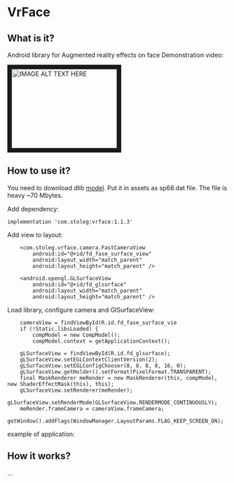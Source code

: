 # VrFace

## What is it?

Android library for Augmented reality effects on face
Demonstration video:

<a href="http://www.youtube.com/watch?feature=player_embedded&v=tnyJwTl7KT4
" target="_blank"><img src="http://img.youtube.com/vi/tnyJwTl7KT4/0.jpg" 
alt="IMAGE ALT TEXT HERE" width="240" height="180" border="10" /></a>

## How to use it?
You need to download dlib [model](http://dlib.net/files/). Put it in assets as sp68.dat file. The file is heavy ~70 Mbytes.

Add dependency:

```
implementation 'com.stoleg:vrface:1.1.3'
```

Add view to layout:

```
    <com.stoleg.vrface.camera.FastCameraView
        android:id="@+id/fd_fase_surface_view"
        android:layout_width="match_parent"
        android:layout_height="match_parent" />

    <android.opengl.GLSurfaceView
        android:id="@+id/fd_glsurface"
        android:layout_width="match_parent"
        android:layout_height="match_parent" />
```    

Load library, configure camera and GlSurfaceView:

```
    cameraView = findViewById(R.id.fd_fase_surface_vie
    if (!Static.libsLoaded) {
        compModel = new CompModel();
        compModel.context = getApplicationContext();
    
    gLSurfaceView = findViewById(R.id.fd_glsurface);
    gLSurfaceView.setEGLContextClientVersion(2);
    gLSurfaceView.setEGLConfigChooser(8, 8, 8, 8, 16, 0);
    gLSurfaceView.getHolder().setFormat(PixelFormat.TRANSPARENT);
    final MaskRenderer meRender = new MaskRenderer(this, compModel, new ShaderEffectMask(this), this);
    gLSurfaceView.setRenderer(meRender);
    gLSurfaceView.setRenderMode(GLSurfaceView.RENDERMODE_CONTINUOUSLY);
    meRender.frameCamera = cameraView.frameCamera;
    getWindow().addFlags(WindowManager.LayoutParams.FLAG_KEEP_SCREEN_ON);
```

example of application: 



## How it works?
...